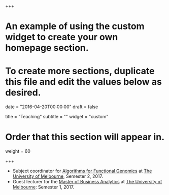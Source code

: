 +++
# An example of using the custom widget to create your own homepage section.
# To create more sections, duplicate this file and edit the values below as desired.

date = "2016-04-20T00:00:00"
draft = false

title = "Teaching"
subtitle = ""
widget = "custom"

# Order that this section will appear in.
weight = 60

+++

* Subject coordinator for [Algorithms for Functional Genomics](https://handbook.unimelb.edu.au/2017/subjects/comp90014) at [The University of Melbourne](http://www.unimelb.edu.au/), Semester 2, 2017.
* Guest lecturer for the [Master of Business Analytics](https://mbs.edu/education-development/degreeprograms/masterofbusinessanalytics) at [The University of Melbourne](http://www.unimelb.edu.au/): Semester 1, 2017.


